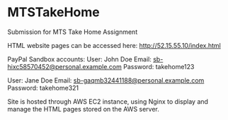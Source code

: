 # MTSTakeHome
Submission for MTS Take Home Assignment

HTML website pages can be accessed here: http://52.15.55.10/index.html 

PayPal Sandbox accounts:
  User: John Doe
  Email: sb-hixc58570452@personal.example.com
  Password: takehome123

  User: Jane Doe
  Email: sb-gaqmb32441188@personal.example.com
  Password: takehome321

Site is hosted through AWS EC2 instance, using Nginx to display and manage the HTML pages stored on the AWS server.
